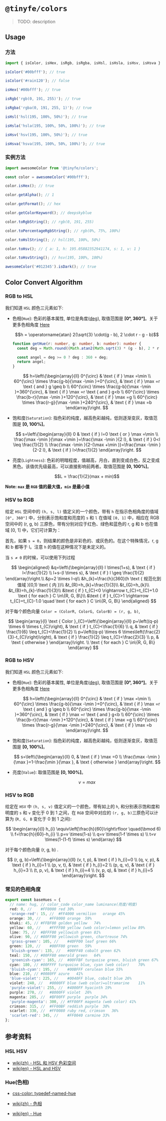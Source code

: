 # `@tinyfe/colors`

> TODO: description

## Usage

### 方法

```js
import { isColor, isHex, isRgb, isRgba, isHsl, isHsla, isHsv, isHsva } from '@tinyfe/colors';

isColor('#00bfff'); // true

isColor('#rain120'); // false

isHex('#00bfff'); // true

isRgb('rgb(0, 191, 255)'); // true

isRgba('rgba(0, 191, 255, 1)'); // true

isHsl('hsl(195, 100%, 50%)'); // true

isHsla('hsla(195, 100%, 50%, 100%)'); // true

isHsv('hsv(195, 100%, 50%)'); // true

isHsva('hsva(195, 100%, 50%, 100%)'); // true
```

### 实例方法

```js
import awesomeColor from '@tinyfe/colors';

const color = awesomeColor('#00bfff');

color.isHex(); // true

color.getAlpha(); // 1

color.getFormat(); // hex

color.getColorKeyword(); // deepskyblue

color.toRgbString(); // rgb(0, 191, 255)

color.toPercentageRgbString(); // rgb(0%, 75%, 100%)

color.toHslString(); // hsl(195, 100%, 50%)

color.toHsv(); // { a: 1, h: 195.05882352941174, s: 1, v: 1 }

color.toHsvString(); // hsv(195, 100%, 100%)

awesomeColor('#012345').isDark(); // true
```

## Color Convert Algorithm

### RGB to HSL

我们知道 `HSL` 颜色三元素如下:

- 色相(`Hue`): 色彩的基本属性, 单位是角度([deg](https://developer.mozilla.org/zh-CN/docs/Web/CSS/angle)), 取值范围是 **[0°, 360°]**。关于更多色相角度 [Here](#常见的色相角度)

  $$h = \operatorname{atan} 2(\sqrt{3} \cdot(g - b), 2 \cdot r - g - b)$$

  ```ts
  function getHue(r: number, g: number, b: number): number {
    const deg = Math.round((Math.atan2(Math.sqrt(3) * (g - b), 2 * r - g - b) * 180) / Math.PI);

    const angel = deg >= 0 ? deg : 360 + deg;
    return angel;
  }
  ```

  $$
    h=\left\{\begin{array}{ll}
    0^{\circ} & \text { if } \max =\min \\
    60^{\circ} \times \frac{g-b}{\max -\min }+0^{\circ}, & \text { if } \max =r \text { and } g \geq b \\
    60^{\circ} \times \frac{g-b}{\max -\min }+360^{\circ}, & \text { if } \max =r \text { and } g<b \\
    60^{\circ} \times \frac{b-r}{\max -\min }+120^{\circ}, & \text { if } \max =g \\
    60^{\circ} \times \frac{r-g}{\max -\min }+240^{\circ}, & \text { if } \max =b
    \end{array}\right.
  $$

- 饱和度(`Saturation`): 指色彩的纯度，越高色彩越纯，低则逐渐变灰，取值范围是 **[0, 100%]**。

  $$
    s=\left\{\begin{array}{ll}
    0 & \text { if } l=0 \text { or } \max =\min \\
    \frac{\max -\min }{\max +\min }=\frac{\max -\min }{2 l}, & \text { if } 0<l \leq \frac{1}{2} \\
    \frac{\max -\min }{2-(\max +\min )}=\frac{\max -\min }{2-2 l}, & \text { if } l>\frac{1}{2}
    \end{array}\right.
  $$

- 亮度(`Lightness`): 色彩的明暗程度，值越高，月白，直到变成白色，反之变成黑色。该值优先级最高，可以直接影响前两者。取值范围是 **[0, 100%]**。

  $$L = \frac{1}{2}(max + min)$$

**Note: `max` 是 `RGB` 值的最大值，`min` 是最小值**

### HSV to RGB

给定 `HSL` 空间中的 `(h, s, l)` 值定义的一个颜色，带有 `h` 在指示色相角度的值域 `[0°, 360°]` 中，分别表示饱和度和亮度的 `s` 和 `l` 在值域 `[0, 1]` 中，相应在 RGB 空间中的 (r, g, b) 三原色，带有分别对应于红色、绿色和蓝色的 r, g 和 b 也在值域 [0, 1] 中，它们可计算为：

首先，如果 `s = 0`，则结果的颜色是非彩色的、或灰色的。在这个特殊情况，r, g 和 b 都等于 l。注意 `h` 的值在这种情况下是未定义的。

当 `s ≠ 0` 的时候，可以使用下列过程

$$
\begin{aligned}
&q=\left\{\begin{array}{ll}
l \times(1+s), & \text { if } l<\frac{1}{2} \\
l+s-(l \times s), & \text { if } l \geq \frac{1}{2}
\end{array}\right.\\
&p=2 \times l-q\\
&h_{k}=\frac{h}{360}(h \text { 规范化到值域 }[0,1) \text { 内 })\\
&t_{R}=h_{k}+\frac{1}{3}\\
&t_{G}=h_{k}\\
&t_{B}=h_{k}-\frac{1}{3}\\
&\text { if } t_{C}<0 \rightarrow t_{C}=t_{C}+1.0 \text { for each } C \in\{R, G, B\}\\
&\text { if } t_{C}>1 \rightarrow t_{C}=t_{C}-1.0 \quad \text { for each } C \in\{R, G, B\}
\end{aligned}
$$

对于每个颜色向量 `Color = (ColorR, ColorG, ColorB) = (r, g, b)`,

$$
\begin{array}{l}
\text { Color }_{C}=\left\{\begin{array}{ll}
p+\left((q-p) \times 6 \times t_{C}\right), & \text { if } t_{C}<\frac{1}{6} \\
q, & \text { if } \frac{1}{6} \leq t_{C}<\frac{1}{2} \\
p+\left((q-p) \times 6 \times\left(\frac{2}{3}-t_{C}\right)\right), & \text { if } \frac{1}{2} \leq t_{C}<\frac{2}{3} \\
p, & \text { otherwise }
\end{array}\right. \\
\text { for each } C \in\{R, G, B\}
\end{array}
$$

### RGB to HSV

我们知道 `HSL` 颜色三元素如下:

- 色相(`Hue`): 色彩的基本属性, 单位是角度([deg](https://developer.mozilla.org/zh-CN/docs/Web/CSS/angle)), 取值范围是 **[0°, 360°]**。关于更多色相角度 [Here](#常见的色相角度)

  $$
    h=\left\{\begin{array}{ll}
    0^{\circ} & \text { if } \max =\min \\
    60^{\circ} \times \frac{g-b}{\max -\min }+0^{\circ}, & \text { if } \max =r \text { and } g \geq b \\
    60^{\circ} \times \frac{g-b}{\max -\min }+360^{\circ}, & \text { if } \max =r \text { and } g<b \\
    60^{\circ} \times \frac{b-r}{\max -\min }+120^{\circ}, & \text { if } \max =g \\
    60^{\circ} \times \frac{r-g}{\max -\min }+240^{\circ}, & \text { if } \max =b
    \end{array}\right.
  $$

- 饱和度(`Saturation`): 指色彩的纯度，越高色彩越纯，低则逐渐变灰，取值范围是 **[0, 100%]**。

  $$
    s=\left\{\begin{array}{ll}
      0, & \text { if } \max =0 \\
      \frac{\max -\min }{\max }=1-\frac{\min }{\max }, & \text { otherwise }
      \end{array}\right.
  $$

- 亮度(`Value`): 取值范围是 **[0, 100%]**。

  $$
    v= max
  $$

### HSV to RGB

给定在 `HSV` 中 `(h, s, v)` 值定义的一个颜色，带有如上的 `h`, 和分别表示饱和度和明度的 `s` 和 `v` 变化于 0 到 1 之间，在 `RGB` 空间中对应的 `(r, g, b)`三原色可以计算为 (`R, G, B` 变化于 0 到 1 之间):

$$
\begin{array}{l}
h_{i} \equiv\left[\frac{h}{60}\right\rfloor \quad(\bmod 6) \\
f=\frac{h}{60}-h_{i} \\
p=v \times(1-s) \\
q=v \times(1-f \times s) \\
t=v \times(1-(1-f) \times s)
\end{array}
$$

对于每个颜色向量 (r, g, b) .

$$
(r, g, b)=\left\{\begin{array}{ll}
(v, t, p), & \text { if } h_{i}=0 \\
(q, v, p), & \text { if } h_{i}=1 \\
(p, v, t), & \text { if } h_{i}=2 \\
(p, q, v), & \text { if } h_{i}=3 \\
(t, p, v), & \text { if } h_{i}=4 \\
(v, p, q), & \text { if } h_{i}=5
\end{array}\right.
$$

### 常见的色相角度

```ts
export const baseHues = {
  // name: hug, // color_code color_name luminance(亮度/明度)
  red: 0, //	#FF0000	red	30%
  'orange-red': 15, //	#FF4000	vermilion	orange 45%
  orange: 30, //	#FF8000	orange	59%
  khaki: 45, //	#FFBF00	golden yellow	74%
  yellow: 60, //	#FFFF00	yellow (web color)=lemon yellow	89%
  lime: 75, //	#BFFF00	yellowish green	81%
  olive: 90, //	#80FF00	yellowish green, chartreuse	74%
  'grass-green': 105, //	#40FF00	leaf green 66%
  green: 120, //	#00FF00	green	59%
  'bluish-green': 135, //	#00FF40	cobalt green 62%
  teal: 150, //	#00FF80	emerald green	64%
  'greenish-cyan': 165, //	#00FFBF	turquoise green, bluish green 67%
  cyan: 180, //	#00FFFF	turquoise blue, cyan (web color)	70%
  'bluish-cyan': 195, //	#00BFFF	cerulean blue 55%
  blue: 210, //	#0080FF	azure	41%
  'blue-violet': 225, //	#0040FF	blue, cobalt blue 26%
  violet: 240, //	#0000FF	blue (web color)=ultramarine	11%
  'purple-violet': 255, //	#4000FF	hyacinth 19%
  purple: 270, //	#8000FF	violet	26%
  magenta: 285, //	#BF00FF	purple	purple 34%
  'purple-magenta': 300, //	#FF00FF	magenta (web color)	41%
  crimson: 315, //	#FF00BF	reddish purple	38%
  scarlet: 330, //	#FF0080	ruby red, crimson	36%
  'scarlet-red': 345, //	#FF0040	carmine 33%
};
```

## 参考资料

### HSL HSV

- [wiki(zh) - HSL 和 HSV 色彩空间](https://zh.wikipedia.org/wiki/HSL%E5%92%8CHSV%E8%89%B2%E5%BD%A9%E7%A9%BA%E9%97%B4#%E4%BB%8ERGB%E5%88%B0HSL%E6%88%96HSV%E7%9A%84%E8%BD%AC%E6%8D%A2)
- [wiki(en) - HSL and HSV](https://en.wikipedia.org/wiki/HSL_and_HSV)

### Hue(色相)

- [css-color: typedef-named-hue](http://dev.w3.org/csswg/css-color/#typedef-named-hue)

- [wiki(zh) - 色相](https://zh.wikipedia.org/zh-cn/%E8%89%B2%E7%9B%B8)

- [wiki(en) - Hue](https://en.wikipedia.org/wiki/Hue)
